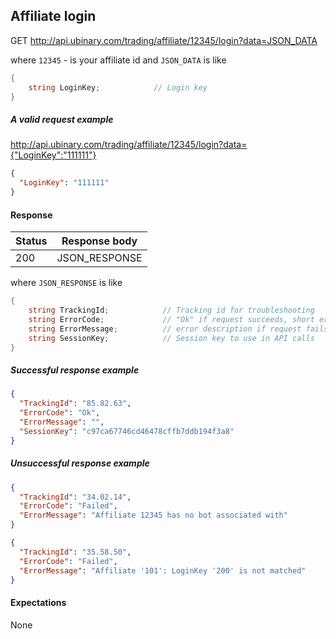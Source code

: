 ﻿## Affiliate login

GET http://api.ubinary.com/trading/affiliate/12345/login?data=JSON_DATA

where `12345` - is your affiliate id and `JSON_DATA` is like

```C#
{
    string LoginKey;            // Login key
}
```

##### A valid request example

http://api.ubinary.com/trading/affiliate/12345/login?data={"LoginKey":"111111"}

```json
{
  "LoginKey": "111111"
}
```


#### Response

Status | Response body
-------|--------------
200    | JSON_RESPONSE

where `JSON_RESPONSE` is like

```C#
{
    string TrackingId;            // Tracking id for troubleshooting
    string ErrorCode;             // "Ok" if request succeeds, short error code if request fails
    string ErrorMessage;          // error description if request fails
    string SessionKey;            // Session key to use in API calls
}
```

##### Successful response example

```json
{
  "TrackingId": "85.82.63",
  "ErrorCode": "Ok",
  "ErrorMessage": "",
  "SessionKey": "c97ca67746cd46478cffb7ddb194f3a8"
}
```


##### Unsuccessful response example

```json
{
  "TrackingId": "34.02.14",
  "ErrorCode": "Failed",
  "ErrorMessage": "Affiliate 12345 has no bot associated with"
}
```

```json
{
  "TrackingId": "35.58.50",
  "ErrorCode": "Failed",
  "ErrorMessage": "Affiliate '101': LoginKey '200' is not matched"
}
```

#### Expectations

None
